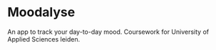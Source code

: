 # Moodalyse

An app to track your day-to-day mood.
Coursework for University of Applied Sciences leiden.
